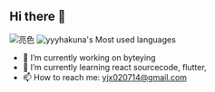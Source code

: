 ## Hi there 👋
![亮色](https://github.com/yyyhakuna/gihubSNK/blob/output/github-contribution-grid-snake.svg)
![yyyhakuna's Most used languages](https://github-readme-stats.vercel.app/api/top-langs/?username=yyyhakuna&layout=compact&hide_border=true&langs_count=10)


- 🔭 I’m currently working on byteying
- 🌱 I’m currently learning react sourcecode, flutter, 
- 📫 How to reach me: yjx020714@gmail.com
